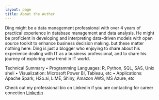 ```yaml
---
layout: page
title: About the Auther
---
```


Ding might be a data management professional with over 4 years of practical experience in database management and data analysis. He might be proficient in developing and interpreting data-driven models with open source toolkit to enhance business decision making. but these matter nothing here: Ding is just a blogger who enjoying to share about his experience dealing with IT as a business professional, and to share his journey of exploring new trend in IT world.

Technical Summary
•	Programming Languages: R, Python, SQL, SAS, Unix shell
•	Visualization: Microsoft Power BI, Tableau, etc
• Applications: Apache Spark, H2o.ai, LIME, Shiny, Amazon AWS, MS Azure, etc

Check out my professional bio on Linkedin if you are contacting for career conection [Linkedin](https://www.linkedin.com/in/yulun-ding-ambassador/)
